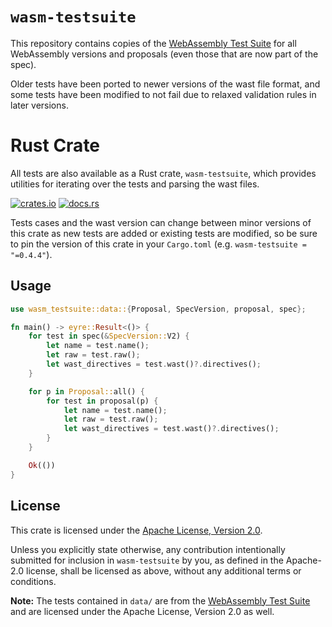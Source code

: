 # `wasm-testsuite`

This repository contains copies of the [WebAssembly Test Suite](https://github.com/WebAssembly/spec/tree/main/test) for all WebAssembly versions and proposals (even those that are now part of the spec).

Older tests have been ported to newer versions of the wast file format, and some tests have been modified to not fail due to relaxed validation rules in later versions.

# Rust Crate

All tests are also available as a Rust crate, `wasm-testsuite`, which provides utilities for iterating over the tests and parsing the wast files.

[![crates.io](https://img.shields.io/crates/v/wasm-testsuite.svg)](https://crates.io/crates/wasm-testsuite)
[![docs.rs](https://docs.rs/wasm-testsuite/badge.svg)](https://docs.rs/wasm-testsuite)

Tests cases and the wast version can change between minor versions of this crate as new tests are added or existing tests are modified, so be sure to pin the version of this crate in your `Cargo.toml` (e.g. `wasm-testsuite = "=0.4.4"`).

## Usage

```rust
use wasm_testsuite::data::{Proposal, SpecVersion, proposal, spec};

fn main() -> eyre::Result<()> {
    for test in spec(&SpecVersion::V2) {
        let name = test.name();
        let raw = test.raw();
        let wast_directives = test.wast()?.directives();
    }

    for p in Proposal::all() {
        for test in proposal(p) {
            let name = test.name();
            let raw = test.raw();
            let wast_directives = test.wast()?.directives();
        }
    }

    Ok(())
}
```

## License

This crate is licensed under the [Apache License, Version 2.0](https://github.com/WebAssembly/spec/blob/main/test/LICENSE).

Unless you explicitly state otherwise, any contribution intentionally submitted for inclusion in `wasm-testsuite` by you, as defined in the Apache-2.0 license, shall be licensed as above, without any additional terms or conditions.

**Note:** The tests contained in `data/` are from the [WebAssembly Test Suite](https://github.com/WebAssembly/spec) and are licensed under the Apache License, Version 2.0 as well.
